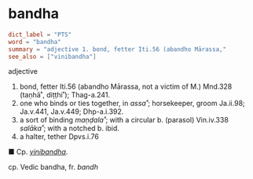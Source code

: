 # bandha

``` toml
dict_label = "PTS"
word = "bandha"
summary = "adjective 1. bond, fetter Iti.56 (abandho Mārassa,"
see_also = ["vinibandha"]
```

adjective

1. bond, fetter Iti.56 (abandho Mārassa, not a victim of M.) Mnd.328 (taṇhā˚, diṭṭhi˚); Thag\-a.241.
2. one who binds or ties together, in *assa˚*; horsekeeper, groom Ja.ii.98; Ja.v.441, Ja.v.449; Dhp\-a.i.392.
3. a sort of binding *maṇḍala˚*; with a circular b. (parasol) Vin.iv.338 *salāka˚*; with a notched b. ibid.
4. a halter, tether Dpvs.i.76

■ Cp. *[vinibandha](vinibandha.md)*.

cp. Vedic bandha, fr. *bandh*

